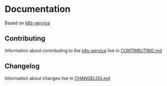 # Documentation

Based on [k8s-service](https://github.com/elvido/k8s_service)

## Contributing

Information about contributing to the [k8s-service](https://github.com/elvido/k8s_service/blob/master/README.md) live in [CONTRIBUTING.md](CONTRIBUTING.md)

## Changelog

Information about changes live in [CHANGELOG.md](CHANGELOG.md)

